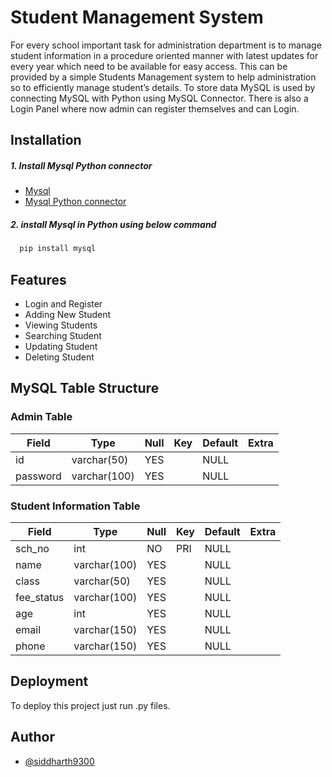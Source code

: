 
# Student Management System

For every school important task for administration department is to manage student information in a procedure oriented manner with latest updates for every year which need to be available for easy access. This can be provided by a simple Students Management system to help administration so to efficiently manage student’s details. To store data MySQL is used by connecting MySQL with Python using MySQL Connector. There is also a Login Panel where now admin can register themselves and can Login.

## Installation

##### 1. Install Mysql Python connector 

- [Mysql](https://dev.mysql.com/downloads/mysql/)
- [Mysql Python connector](https://dev.mysql.com/downloads/connector/python/)
 
##### 2. install Mysql in Python using below command
  ```bash
    pip install mysql
  ```
    
## Features
- Login and Register
- Adding New Student
- Viewing Students
- Searching Student
- Updating Student
- Deleting Student

  
## MySQL Table Structure


### Admin Table

| Field    | Type         | Null | Key | Default | Extra |
|----------|--------------|------|-----|---------|-------|
| id       | varchar(50)  | YES  |     | NULL    |       |
| password | varchar(100) | YES  |     | NULL    |       |
 


### Student Information Table

| Field      | Type         | Null | Key | Default | Extra |
|------------|--------------|------|-----|---------|-------|
| sch_no     | int          | NO   | PRI | NULL    |       |
| name       | varchar(100) | YES  |     | NULL    |       |
| class      | varchar(50)  | YES  |     | NULL    |       |
| fee_status | varchar(100) | YES  |     | NULL    |       |
| age        | int          | YES  |     | NULL    |       |
| email      | varchar(150) | YES  |     | NULL    |       |
| phone      | varchar(150) | YES  |     | NULL    |       |


## Deployment

To deploy this project just run .py files.



  
## Author

- [@siddharth9300](https://github.com/siddharth9300)

  
